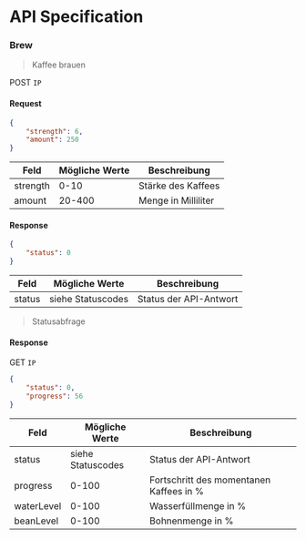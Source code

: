 # API Specification

### Brew

> Kaffee brauen

POST `IP`

#### Request

```json
{
    "strength": 6,
    "amount": 250
}
```

|Feld|Mögliche Werte|Beschreibung|
|---|---|---|
|strength|0-10|Stärke des Kaffees|
|amount|20-400|Menge in Milliliter|

#### Response

```json
{
    "status": 0
}
```

|Feld|Mögliche Werte|Beschreibung|
|---|---|---|
|status|siehe Statuscodes|Status der API-Antwort|

> Statusabfrage

#### Response

GET `IP`

```json
{
    "status": 0,
    "progress": 56
}
```

|Feld|Mögliche Werte|Beschreibung|
|---|---|---|
|status|siehe Statuscodes|Status der API-Antwort|
|progress|0-100|Fortschritt des momentanen Kaffees in %|
|waterLevel|0-100|Wasserfüllmenge in %|
|beanLevel|0-100|Bohnenmenge in %|
